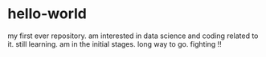 # hello-world
my first ever repository. 
am interested in data science and coding related to it. 
still learning.
am in the initial stages.
long way to go.
fighting !! 
